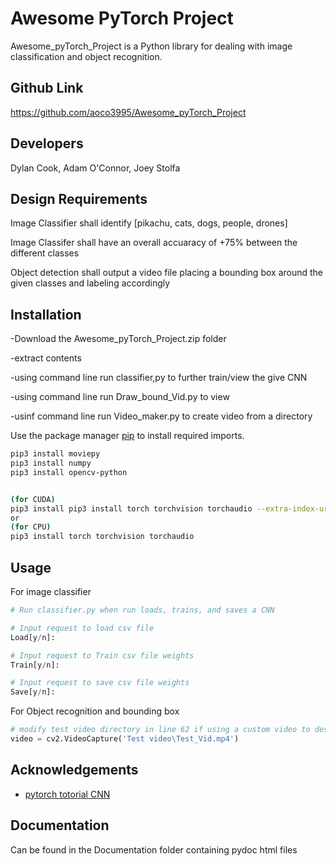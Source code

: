 

# **Awesome PyTorch Project**
Awesome_pyTorch_Project is a Python library for dealing with image classification and object recognition.
## Github Link
https://github.com/aoco3995/Awesome_pyTorch_Project
## Developers
Dylan Cook, Adam O'Connor, Joey Stolfa
## Design Requirements
Image Classifier shall identify [pikachu, cats, dogs, people, drones]

Image Classifer shall have an overall accuaracy of +75% between the different classes

Object detection shall output a video file placing a bounding box around the given classes and labeling accordingly
## Installation


-Download the Awesome_pyTorch_Project.zip folder

-extract contents

-using command line run classifier,py to further train/view the give CNN

-using command line run Draw_bound_Vid.py to view 

-usinf command line run Video_maker.py to create video from a directory

Use the package manager [pip](https://pip.pypa.io/en/stable/) to install required imports.

```bash
pip3 install moviepy
pip3 install numpy
pip3 install opencv-python


(for CUDA)
pip3 install pip3 install torch torchvision torchaudio --extra-index-url https://download.pytorch.org/whl/cu117
or 
(for CPU)
pip3 install torch torchvision torchaudio


```

## Usage

For image classifier
```python
# Run classifier.py when run loads, trains, and saves a CNN 

# Input request to load csv file
Load[y/n]: 

# Input request to Train csv file weights
Train[y/n]: 

# Input request to save csv file weights
Save[y/n]: 

```
For Object recognition and bounding box 
```python
# modify test video directory in line 62 if using a custom video to desired video location
video = cv2.VideoCapture('Test video\Test_Vid.mp4') 

```

## Acknowledgements

 - [pytorch totorial CNN](https://pytorch.org/tutorials/beginner/blitz/cifar10_tutorial.html)



## Documentation

Can be found in the Documentation folder containing pydoc html files

